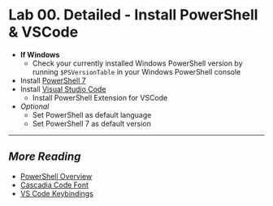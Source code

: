 # Lab 00. Detailed - Install PowerShell & VSCode

- **If Windows**
  - Check your currently installed Windows PowerShell version by running `$PSVersionTable` in your Windows PowerShell console
- Install [PowerShell 7](https://github.com/PowerShell/PowerShell/releases/tag/v7.1.3)
- Install [Visual Studio Code](http://aka.ms/vscode)
  - Install PowerShell Extension for VSCode
- *Optional*
  - Set PowerShell as default language
  - Set PowerShell 7 as default version

---

## *More Reading*

- [PowerShell Overview](https://docs.microsoft.com/en-us/powershell/scripting/overview)
- [Cascadia Code Font](https://github.com/microsoft/cascadia-code)
- [VS Code Keybindings](https://code.visualstudio.com/docs/getstarted/keybindings#_default-keyboard-shortcuts)
